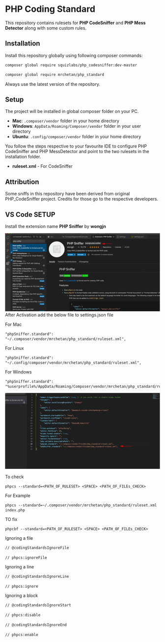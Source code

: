 # PHP Coding Standard
This repository contains rulesets for **PHP CodeSniffer** and **PHP Mess Detector** along with some custom rules.

## Installation
Install this repository globally using following composer commands:
``` sh
composer global require squizlabs/php_codesniffer:dev-master
```

``` sh
composer global require mrchetan/php_standard
```

Always use the latest version of the repository.

## Setup
The project will be installed in global composer folder on your PC. 
* **Mac**: `.composer/vendor` folder in your home directory
* **Windows**: `AppData/Roaming/Composer/vendor` folder in your user directory
* **Ubuntu**: `.config/composer/vendor` folder in your home directory

You follow the steps respective to your favourite IDE to configure PHP CodeSniffer and PHP MessDetector and point to the two rulesets in the installation folder.
* **ruleset.xml** - For CodeSniffer

## Attribution
Some sniffs in this repository have been derived from original PHP_CodeSniffer project. Credits for those go to the respective developers.

## VS Code SETUP
Install the extension name **PHP Sniffer** by **wongjn**

![N|Solid](./img/php-snif.png)
After Activation add the below file to settings.json file

For Mac

	"phpSniffer.standard": "~/.composer/vendor/mrchetan/php_standard/ruleset.xml",

For Linux

	"phpSniffer.standard": "~/.config/composer/vendor/mrchetan/php_standard/ruleset.xml",

For Windows

	"phpSniffer.standard": "%userprofile%/AppData/Roaming/Composer/vendor/mrchetan/php_standard/ruleset.xml",

![N|Solid](./img/vs-settings-1.png)



To check 

	phpcs --standard=<PATH_OF_RULESET> <SPACE> <PATH_OF_FILEs_CHECK>
	
For Example 

	phpcs --standard=~/.composer/vendor/mrchetan/php_standard/ruleset.xml index.php

TO fix

	phpcbf --standard=<PATH_OF_RULESET> <SPACE> <PATH_OF_FILEs_CHECK>


Ignoring a file

	// @codingStandardsIgnoreFile

	// phpcs:ignoreFile

Ignoring a line

	// @codingStandardsIgnoreLine

	// phpcs:ignore

Ignoring a block


	// @codingStandardsIgnoreStart

	// phpcs:disable

	// @codingStandardsIgnoreEnd

	// phpcs:enable
